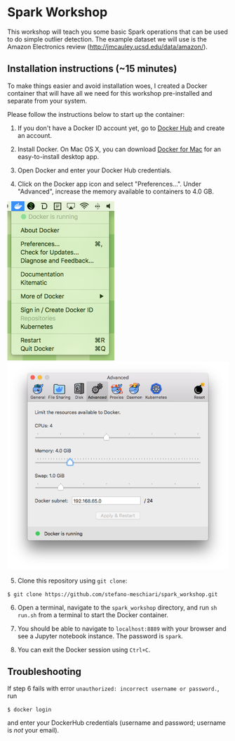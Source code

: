 # Spark Workshop 

This workshop will teach you some basic Spark operations that can be used to do simple outlier detection. The example dataset we will use is the Amazon Electronics review (http://jmcauley.ucsd.edu/data/amazon/).

## Installation instructions (~15 minutes)
To make things easier and avoid installation woes, I created a Docker container that will have all we need for this workshop pre-installed and separate from your system. 

Please follow the instructions below to start up the container:

1. If you don't have a Docker ID account yet, go to [Docker Hub](https://hub.docker.com/) and create an account.

2. Install Docker. On Mac OS X, you can download [Docker for Mac](https://store.docker.com/editions/community/docker-ce-desktop-mac) for an easy-to-install desktop app. 

3. Open Docker and enter your Docker Hub credentials.

4. Click on the Docker app icon and select "Preferences...". Under "Advanced", increase the memory available to containers to 4.0 GB.

![prefs](img/prefs.png)
![memory](img/memory.png)

5. Clone this repository using `git clone`:

```
$ git clone https://github.com/stefano-meschiari/spark_workshop.git
```

6. Open a terminal, navigate to the `spark_workshop` directory, and run `sh run.sh` from a terminal to start the Docker container. 

7. You should be able to navigate to `localhost:8889` with your browser and see a Jupyter notebook instance. The password is `spark`.

8. You can exit the Docker session using `Ctrl+C`.

## Troubleshooting
If step 6 fails with error `unauthorized: incorrect username or password.`, run 

```
$ docker login
```

and enter your DockerHub credentials (username and password; username is _not_ your email).